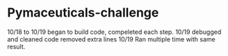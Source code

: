 # Pymaceuticals-challenge
10/18 to 10/19 began to build code, compeleted each step.
10/19 debugged and cleaned code removed extra lines
10/19 Ran multiple time with same result.
